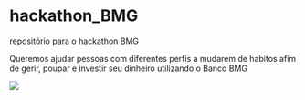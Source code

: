 # hackathon_BMG
repositório para o hackathon BMG

Queremos ajudar pessoas com diferentes perfis a mudarem de habitos afim de gerir, poupar e investir seu dinheiro utilizando o Banco BMG

![](http://i.picasion.com/pic90/7557c468e6bb33188014dc2ec5c22bf6.gif)
